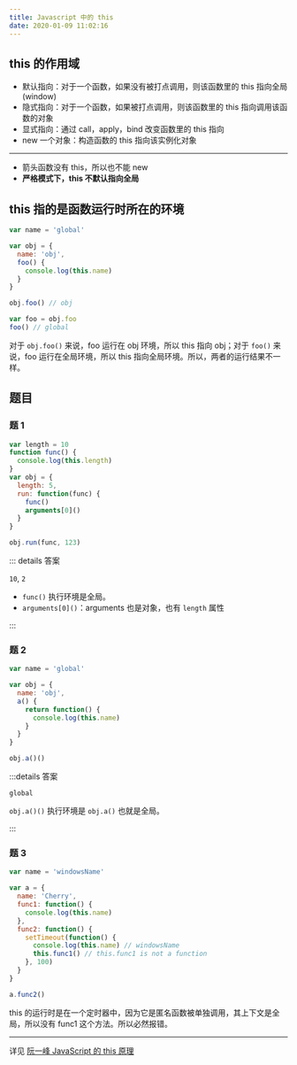 ```yaml
---
title: Javascript 中的 this
date: 2020-01-09 11:02:16
---
```


## this 的作用域

- 默认指向：对于一个函数，如果没有被打点调用，则该函数里的 this 指向全局(window)
- 隐式指向：对于一个函数，如果被打点调用，则该函数里的 this 指向调用该函数的对象
- 显式指向：通过 call，apply，bind 改变函数里的 this 指向
- new 一个对象：构造函数的 this 指向该实例化对象

---

- 箭头函数没有 this，所以也不能 new
- **严格模式下，this 不默认指向全局**

## this 指的是函数运行时所在的环境

```js
var name = 'global'

var obj = {
  name: 'obj',
  foo() {
    console.log(this.name)
  }
}

obj.foo() // obj

var foo = obj.foo
foo() // global
```

对于 `obj.foo()` 来说，foo 运行在 obj 环境，所以 this 指向 obj；对于 `foo()` 来说，foo 运行在全局环境，所以 this 指向全局环境。所以，两者的运行结果不一样。

## 题目

### 题 1

```js
var length = 10
function func() {
  console.log(this.length)
}
var obj = {
  length: 5,
  run: function(func) {
    func()
    arguments[0]()
  }
}

obj.run(func, 123)
```

::: details 答案

`10`, `2`

- `func()` 执行环境是全局。
- `arguments[0]()`：arguments 也是对象，也有 `length` 属性

:::

### 题 2

```js
var name = 'global'

var obj = {
  name: 'obj',
  a() {
    return function() {
      console.log(this.name)
    }
  }
}

obj.a()()
```

:::details 答案

`global`

`obj.a()()` 执行环境是 `obj.a()` 也就是全局。

:::

### 题 3

```js
var name = 'windowsName'

var a = {
  name: 'Cherry',
  func1: function() {
    console.log(this.name)
  },
  func2: function() {
    setTimeout(function() {
      console.log(this.name) // windowsName
      this.func1() // this.func1 is not a function
    }, 100)
  }
}

a.func2()
```

this 的运行时是在一个定时器中，因为它是匿名函数被单独调用，其上下文是全局，所以没有 func1 这个方法。所以必然报错。

---

详见 [阮一峰 JavaScript 的 this 原理](http://www.ruanyifeng.com/blog/2018/06/javascript-this.html)
